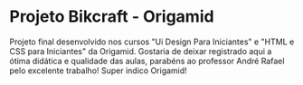 # Projeto Bikcraft - Origamid
Projeto final desenvolvido nos cursos "Ui Design Para Iniciantes" e "HTML e CSS para Iniciantes" da Origamid. Gostaria de deixar registrado aqui a ótima didática e qualidade das aulas, parabéns ao professor André Rafael pelo excelente trabalho! Super indico Origamid!
